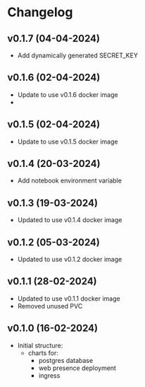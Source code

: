# Changelog

## v0.1.7 (04-04-2024)

- Add dynamically generated SECRET_KEY

## v0.1.6 (02-04-2024)

- Update to use v0.1.6 docker image 
- 
## v0.1.5 (02-04-2024)

- Update to use v0.1.5 docker image 
  
## v0.1.4 (20-03-2024)

- Add notebook environment variable

## v0.1.3 (19-03-2024)

- Updated to use v0.1.4 docker image
  
## v0.1.2 (05-03-2024)

- Updated to use v0.1.2 docker image

## v0.1.1 (28-02-2024)

- Updated to use v0.1.1 docker image
- Removed unused PVC


## v0.1.0 (16-02-2024)

- Initial structure:
  - charts for:
    - postgres database
    - web presence deployment
    - ingress